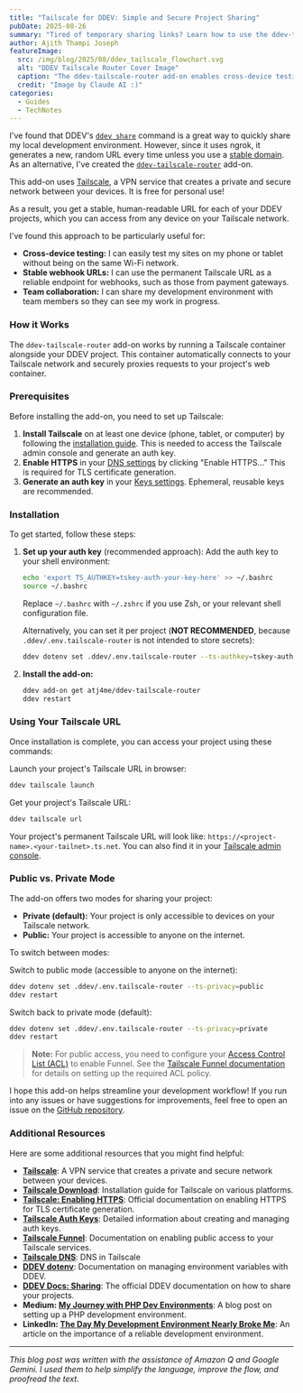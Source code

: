 ```yaml
---
title: "Tailscale for DDEV: Simple and Secure Project Sharing"
pubDate: 2025-08-26
summary: "Tired of temporary sharing links? Learn how to use the ddev-tailscale-router add-on to get a stable, secure, and private URL for your DDEV projects."
author: Ajith Thampi Joseph
featureImage:
  src: /img/blog/2025/08/ddev_tailscale_flowchart.svg
  alt: "DDEV Tailscale Router Cover Image"
  caption: "The ddev-tailscale-router add-on enables cross-device testing, stable webhook URLs, and team collaboration."
  credit: "Image by Claude AI :)"
categories:
  - Guides
  - TechNotes
---
```


I've found that DDEV's [`ddev share`](https://docs.ddev.com/en/stable/users/topics/sharing/) command is a great way to quickly share my local development environment. However, since it uses ngrok, it generates a new, random URL every time unless you use a [stable domain](https://docs.ddev.com/en/stable/users/topics/sharing/#setting-up-a-stable-ngrok-domain). As an alternative, I've created the [`ddev-tailscale-router`](https://github.com/atj4me/ddev-tailscale-router) add-on.

This add-on uses [Tailscale](https://tailscale.com/), a VPN service that creates a private and secure network between your devices. It is free for personal use!

As a result, you get a stable, human-readable URL for each of your DDEV projects, which you can access from any device on your Tailscale network.

I've found this approach to be particularly useful for:

- **Cross-device testing:** I can easily test my sites on my phone or tablet without being on the same Wi-Fi network.
- **Stable webhook URLs:** I can use the permanent Tailscale URL as a reliable endpoint for webhooks, such as those from payment gateways.
- **Team collaboration:** I can share my development environment with team members so they can see my work in progress.

### How it Works

The `ddev-tailscale-router` add-on works by running a Tailscale container alongside your DDEV project. This container automatically connects to your Tailscale network and securely proxies requests to your project's web container.

### Prerequisites

Before installing the add-on, you need to set up Tailscale:

1. **Install Tailscale** on at least one device (phone, tablet, or computer) by following the [installation guide](https://tailscale.com/download). This is needed to access the Tailscale admin console and generate an auth key.
2. **Enable HTTPS** in your [DNS settings](https://login.tailscale.com/admin/dns) by clicking "Enable HTTPS..." This is required for TLS certificate generation.
3. **Generate an auth key** in your [Keys settings](https://login.tailscale.com/admin/settings/keys). Ephemeral, reusable keys are recommended.

### Installation

To get started, follow these steps:

1.  **Set up your auth key** (recommended approach):
    Add the auth key to your shell environment:

    ```bash
    echo 'export TS_AUTHKEY=tskey-auth-your-key-here' >> ~/.bashrc
    source ~/.bashrc
    ```
    Replace `~/.bashrc` with `~/.zshrc` if you use Zsh, or your relevant shell configuration file.

    Alternatively, you can set it per project (**NOT RECOMMENDED**, because `.ddev/.env.tailscale-router` is not intended to store secrets):

    ```bash
    ddev dotenv set .ddev/.env.tailscale-router --ts-authkey=tskey-auth-your-key-here
    ```

2.  **Install the add-on:**
    ```bash
    ddev add-on get atj4me/ddev-tailscale-router
    ddev restart
    ```

### Using Your Tailscale URL

Once installation is complete, you can access your project using these commands:

Launch your project's Tailscale URL in browser:
```bash
ddev tailscale launch
```

Get your project's Tailscale URL:
```bash
ddev tailscale url
```

Your project's permanent Tailscale URL will look like: `https://<project-name>.<your-tailnet>.ts.net`. You can also find it in your [Tailscale admin console](https://login.tailscale.com/admin/machines).

### Public vs. Private Mode

The add-on offers two modes for sharing your project:

- **Private (default):** Your project is only accessible to devices on your Tailscale network.
- **Public:** Your project is accessible to anyone on the internet.

To switch between modes:

Switch to public mode (accessible to anyone on the internet):
```bash
ddev dotenv set .ddev/.env.tailscale-router --ts-privacy=public
ddev restart
```

Switch back to private mode (default):
```bash
ddev dotenv set .ddev/.env.tailscale-router --ts-privacy=private
ddev restart
```

> **Note:** For public access, you need to configure your [Access Control List (ACL)](https://tailscale.com/kb/1223/funnel#funnel-node-attribute) to enable Funnel. See the [Tailscale Funnel documentation](https://tailscale.com/kb/1223/funnel) for details on setting up the required ACL policy.

I hope this add-on helps streamline your development workflow! If you run into any issues or have suggestions for improvements, feel free to open an issue on the [GitHub repository](https://github.com/atj4me/ddev-tailscale-router/issues).

### Additional Resources

Here are some additional resources that you might find helpful:

- **[Tailscale](https://tailscale.com/)**: A VPN service that creates a private and secure network between your devices.
- **[Tailscale Download](https://tailscale.com/download)**: Installation guide for Tailscale on various platforms.
- **[Tailscale: Enabling HTTPS](https://tailscale.com/kb/1153/enabling-https)**: Official documentation on enabling HTTPS for TLS certificate generation.
- **[Tailscale Auth Keys](https://tailscale.com/kb/1085/auth-keys)**: Detailed information about creating and managing auth keys.
- **[Tailscale Funnel](https://tailscale.com/kb/1223/funnel)**: Documentation on enabling public access to your Tailscale services.
- **[Tailscale DNS](https://tailscale.com/kb/1054/dns)**: DNS in Tailscale
- **[DDEV dotenv](https://ddev.readthedocs.io/en/latest/users/usage/commands/#dotenv)**: Documentation on managing environment variables with DDEV.
- **[DDEV Docs: Sharing](https://ddev.readthedocs.io/en/latest/users/usage/sharing/)**: The official DDEV documentation on how to share your projects.
- **Medium: [My Journey with PHP Dev Environments](https://medium.com/@josephajithampi/my-journey-with-php-dev-environments-1da9f2806ee9)**: A blog post on setting up a PHP development environment.
- **LinkedIn: [The Day My Development Environment Nearly Broke Me](https://www.linkedin.com/pulse/day-my-development-environment-nearly-broke-me-how-i-thampi-joseph-ildhc/)**: An article on the importance of a reliable development environment.

---

_This blog post was written with the assistance of Amazon Q and Google Gemini. I used them to help simplify the language, improve the flow, and proofread the text._
